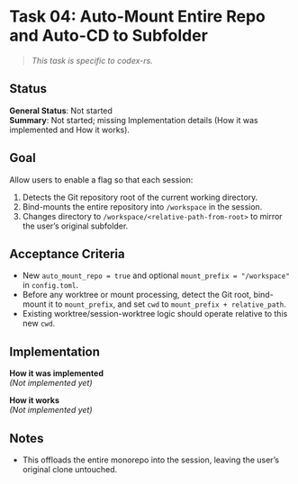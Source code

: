 # Task 04: Auto-Mount Entire Repo and Auto-CD to Subfolder

> *This task is specific to codex-rs.*

## Status

**General Status**: Not started  
**Summary**: Not started; missing Implementation details (How it was implemented and How it works).

## Goal
Allow users to enable a flag so that each session:

1. Detects the Git repository root of the current working directory.
2. Bind-mounts the entire repository into `/workspace` in the session.
3. Changes directory to `/workspace/<relative-path-from-root>` to mirror the user’s original subfolder.

## Acceptance Criteria
- New `auto_mount_repo = true` and optional `mount_prefix = "/workspace"` in `config.toml`.
- Before any worktree or mount processing, detect the Git root, bind-mount it to `mount_prefix`, and set `cwd` to `mount_prefix + relative_path`.
- Existing worktree/session-worktree logic should operate relative to this new `cwd`.

## Implementation

**How it was implemented**  
*(Not implemented yet)*

**How it works**  
*(Not implemented yet)*

## Notes
- This offloads the entire monorepo into the session, leaving the user’s original clone untouched.
